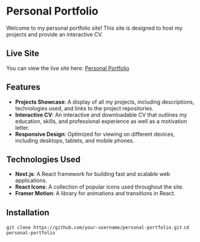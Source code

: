 # Personal Portfolio

Welcome to my personal portfolio site! This site is designed to host my projects and provide an interactive CV.

## Live Site

You can view the live site here: [Personal Portfolio](https://personal-portfolio-gv490ujgg-anclkos-projects.vercel.app/resume)

## Features

- **Projects Showcase**: A display of all my projects, including descriptions, technologies used, and links to the project repositories.
- **Interactive CV**: An interactive and downloadable CV that outlines my education, skills, and professional experience as well as a motivation letter.
- **Responsive Design**: Optimized for viewing on different devices, including desktops, tablets, and mobile phones.

## Technologies Used

- **Next.js**: A React framework for building fast and scalable web applications.
- **React Icons**: A collection of popular icons used throughout the site.
- **Framer Motion**: A library for animations and transitions in React.

## Installation

```git clone https://github.com/your-username/personal-portfolio.git```
```cd personal-portfolio```
